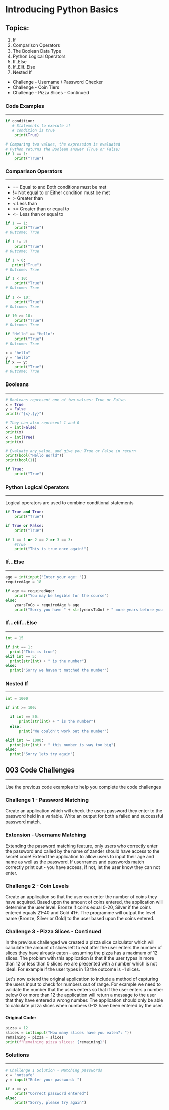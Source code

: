 # Introducing Python Basics

## Topics:

1. If
2. Comparison Operators
3. The Boolean Data Type
4. Python Logical Operators
5. If..Else
6. If..Elif..Else
7. Nested If

* Challenge - Username / Password Checker
* Challenge - Coin Tiers
* Challenge - Pizza Slices - Continued

### Code Examples
---

```python
if condition:           
   # Statements to execute if
   # condition is true
    print(True)

# Comparing two values, the expression is evaluated
# Python returns the Boolean answer (True or False)
if 1 == 1:
    print("True")
```

### Comparison Operators
---
* == Equal to and Both conditions must be met
* != Not equal to or Either condition must be met
* \> Greater than
* < Less than
* \>= Greater than or equal to
* <= Less than or equal to

```python
if 1 == 1:
    print("True")
# Outcome: True

if 1 != 2:
    print("True")
# Outcome: True

if 1 > 0:
   print("True")
# Outcome: True

if 1 < 10:
    print("True")
# Outcome: True

if 1 <= 10:
    print("True")
# Outcome: True

if 10 >= 10:
    print("True")
# Outcome: True
```
```Python
if "Hello" == "Hello":
    print("True")
# Outcome: True
```
```Python
x = "hello"
y = "hello"
if x == y:
    print("True")
# Outcome: True
```
### Booleans
---
```python
# Booleans represent one of two values: True or False.
x = True
y = False
print(r"{x},{y}")
```
```python
# They can also represent 1 and 0
x = int(False)
print(x)
x = int(True)
print(x)
```
```python
# Evaluate any value, and give you True or False in return
print(bool("Hello World"))
print(bool(1))
```
```python
if True:
    print("True")
```

### Python Logical Operators
---
Logical operators are used to combine conditional statements

```python
if True and True:
    print("True")
```
```python
if True or False:
    print("True")
```
```python
if 1 == 1 or 2 == 2 or 3 == 3:
    #True
    print("This is true once again!")
```

### If...Else
---

```python
age = int(input("Enter your age: "))
requiredAge = 18

if age >= requiredAge:
	print("You may be legible for the course")
else: 
	yearsToGo = requiredAge % age
	print("Sorry you have " + str(yearsToGo) + " more years before you can start the course")
```

### If...elif...Else
---

```python
int = 15

if int == 1:
  print("This is true")
elif int == 5:
  print(str(int) + " is the number")
else: 
  print("Sorry we haven't matched the number")
```

### Nested If
---

```python
int = 1000

if int >= 100:

  if int == 50:
      print(str(int) + " is the number")
  else:
      print("We couldn't work out the number")

elif int >= 1000:
  print(str(int) + " this number is way too big")
else: 
  print("Sorry lets try again")
```
## 003 Code Challenges
---
Use the previous code examples to help you complete the code challenges
### **Challenge 1 - Password Matching**

Create an application which will check the users password they enter to the password held in a variable. Write an output for both a failed and successful password match.

### Extension - Username Matching

Extending the password matching feature, only users who correctly enter the password and called by the name of zander should have access to the secret code! Extend the application to allow users to input their age and name as well as the password. If usernames and passwords match correctly print out - you have access, if not, let the user know they can not enter.

### **Challenge 2 - Coin Levels**

Create an application so that the user can enter the number of coins they have acquired. Based upon the amount of coins entered, the application will determine the user level. Bronze if coins equal 0-20, Silver if the coins entered equals 21-40 and Gold 41+. The programme will output the level name (Bronze, Silver or Gold) to the user based upon the coins entered.

### **Challenge 3 - Pizza Slices - Continued**
In the previous challenged we created a pizza slice calculator which will calculate the amount of slices left to eat after the user enters the number of slices they have already eaten - assuming the pizza has a maximum of 12 slices. The problem with this application is that if the user types in more than 12 or less than 0 slices we are presented with a number which is not ideal. For example if the user types in 13 the outcome is -1 slices.

Let's now extend the original application to include a method of capturing the users input to check for numbers out of range. For example we need to validate the number that the users enters so that if the user enters a number below 0 or more than 12 the application will return a message to the user that they have entered a wrong number. The application should only be able to calculate pizza slices when numbers 0-12 have been entered by the user.

#### Original Code:

```python
pizza = 12
slices = int(input("How many slices have you eaten?: "))
remaining = pizza - slices
print(f"Remaining pizza slices: {remaining}")
```

### Solutions
---

```python
# Challenge 1 Solution - Matching passwords
x = "notsafe"
y = input("Enter your password: ")

if x == y:
	print("Correct password entered")
else: 
    print("Sorry, please try again")
```